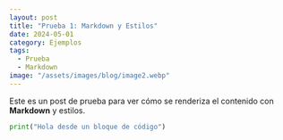 ```yaml
---
layout: post
title: "Prueba 1: Markdown y Estilos"
date: 2024-05-01
category: Ejemplos
tags:
  - Prueba
  - Markdown
image: "/assets/images/blog/image2.webp"
---
```


Este es un post de prueba para ver cómo se renderiza el contenido con **Markdown** y estilos.

```python
print("Hola desde un bloque de código")